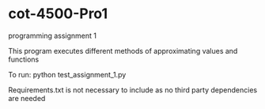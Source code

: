 # cot-4500-Pro1
programming assignment 1

This program executes different methods of approximating values and functions

To run: python test_assignment_1.py

Requirements.txt is not necessary to include as no third party dependencies are needed
